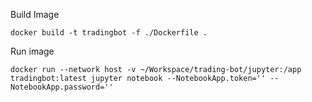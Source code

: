 Build Image
```
docker build -t tradingbot -f ./Dockerfile .
```


Run image
```
docker run --network host -v ~/Workspace/trading-bot/jupyter:/app tradingbot:latest jupyter notebook --NotebookApp.token='' --NotebookApp.password=''
```